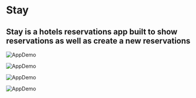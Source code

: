 # Stay

## Stay is a hotels reservations app built to show reservations as well as create a new reservations

![AppDemo](https://i.imgur.com/0WggSQt.png)

![AppDemo](https://i.imgur.com/LJAP6j4.png)

![AppDemo](https://i.imgur.com/lWwftMJ.png)

![AppDemo](https://i.imgur.com/BUNL1sE.png)
